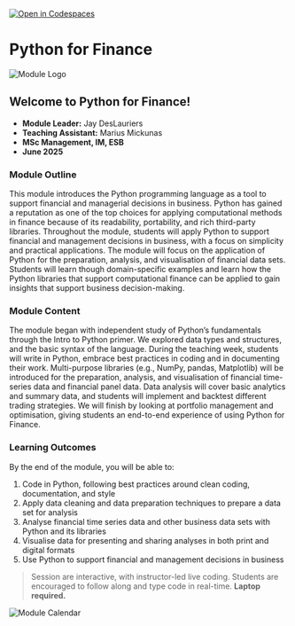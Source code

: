 [![Open in Codespaces](https://classroom.github.com/assets/launch-codespace-2972f46106e565e64193e422d61a12cf1da4916b45550586e14ef0a7c637dd04.svg)](https://classroom.github.com/open-in-codespaces?assignment_repo_id=19790557)
# Python for Finance

![Module Logo](assets/pyfi-logo.png)

## Welcome to Python for Finance! 

- **Module Leader:** Jay DesLauriers
- **Teaching Assistant:** Marius Mickunas
- **MSc Management, IM, ESB**
- **June 2025**

### Module Outline

This module introduces the Python programming language as a tool to support financial and managerial decisions in business. Python has gained a reputation as one of the top choices for applying computational methods in finance because of its readability, portability, and rich third-party libraries. Throughout the module, students will apply Python to support financial and management decisions in business, with a focus on simplicity and practical applications. The module will focus on the application of Python for the preparation, analysis, and visualisation of financial data sets. Students will learn though domain-specific examples and learn how the Python libraries that support computational finance can be applied to gain insights that support business decision-making.

### Module Content

The module began with independent study of Python’s fundamentals through the Intro to Python primer. We explored data types and structures, and the basic syntax of the language. During the teaching week, students will write in Python, embrace best practices in coding and in documenting their work. Multi-purpose libraries (e.g., NumPy, pandas, Matplotlib) will be introduced for the preparation, analysis, and visualisation of financial time-series data and financial panel data. Data analysis will cover basic analytics and summary data, and students will implement and backtest different trading strategies. We will finish by looking at portfolio management and optimisation, giving students an end-to-end experience of using Python for Finance.

### Learning Outcomes

By the end of the module, you will be able to:

1. Code in Python, following best practices around clean coding, documentation, and style
2. Apply data cleaning and data preparation techniques to prepare a data set for analysis
3. Analyse financial time series data and other business data sets with Python and its libraries
4. Visualise data for presenting and sharing analyses in both print and digital formats
5. Use Python to support financial and management decisions in business


> Session are interactive, with instructor-led live coding. Students are encouraged to follow along and type code in real-time. **Laptop required.**


![Module Calendar](assets/calendar.png)